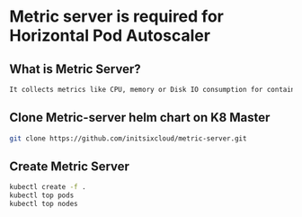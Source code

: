 # Metric server is required for Horizontal Pod Autoscaler

## What is Metric Server?
```sh
It collects metrics like CPU, memory or Disk IO consumption for containers or nodes, from the Summary API, exposed by Kubelet on each node.
```

## Clone Metric-server helm chart on K8 Master
```sh
git clone https://github.com/initsixcloud/metric-server.git
```

## Create Metric Server
```sh
kubectl create -f .
kubectl top pods
kubectl top nodes
```
